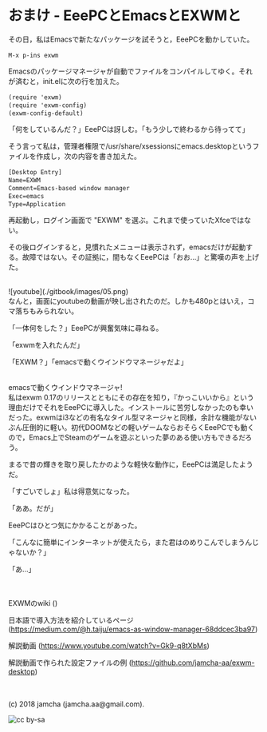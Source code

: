 

# おまけ - EeePCとEmacsとEXWMと

その日，私はEmacsで新たなパッケージを試そうと，EeePCを動かしていた。  

    M-x p-ins exwm

Emacsのパッケージマネージャが自動でファイルをコンパイルしてゆく。それが済むと，init.elに次の行を加えた。  

    (require 'exwm)
    (require 'exwm-config)
    (exwm-config-default)

「何をしているんだ？」EeePCは訝しむ。「もう少しで終わるから待ってて」  

そう言って私は，管理者権限で/usr/share/xsessionsにemacs.desktopというファイルを作成し，次の内容を書き加えた。  

    [Desktop Entry]
    Name=EXWM
    Comment=Emacs-based window manager
    Exec=emacs
    Type=Application

再起動し，ログイン画面で "EXWM" を選ぶ。これまで使っていたXfceではない。  

その後ログインすると，見慣れたメニューは表示されず，emacsだけが起動する。故障ではない。その証拠に，間もなくEeePCは「おお…」と驚嘆の声を上げた。  

<br>  
![youtube](./gitbook/images/05.png)  

<br>  
なんと，画面にyoutubeの動画が映し出されたのだ。しかも480pとはいえ，コマ落ちもみられない。  

「一体何をした？」EeePCが興奮気味に尋ねる。  

「exwmを入れたんだ」  

「EXWM？」「emacsで動くウインドウマネージャだよ」  

<br>  
emacsで動くウインドウマネージャ!  

<br>  
私はexwm 0.17のリリースとともにその存在を知り，『かっこいいから』という理由だけでそれをEeePCに導入した。インストールに苦労しなかったのも幸いだった。exwmはi3などの有名なタイル型マネージャと同様，余計な機能がないぶん圧倒的に軽い。初代DOOMなどの軽いゲームならおそらくEeePCでも動くので，Emacs上でSteamのゲームを遊ぶといった夢のある使い方もできるだろう。  

まるで昔の輝きを取り戻したかのような軽快な動作に，EeePCは満足したようだ。  

「すごいでしょ」私は得意気になった。  

「ああ。だが」  

EeePCはひとつ気にかかることがあった。  

「こんなに簡単にインターネットが使えたら，また君はのめりこんでしまうんじゃないか？」  

「あ…」  

<br>  
<br>  
EXWMのwiki (<https://github.com/ch11ng/exwm/wiki>)  

日本語で導入方法を紹介しているページ (<https://medium.com/@h.taiju/emacs-as-window-manager-68ddcec3ba97>)  

解説動画 (<https://www.youtube.com/watch?v=Gk9-q8tXbMs>)  

解説動画で作られた設定ファイルの例 (<https://github.com/jamcha-aa/exwm-desktop>)  

<br>  
<br>  
(c) 2018 jamcha (jamcha.aa@gmail.com).  

![cc by-sa](http://i.creativecommons.org/l/by-sa/4.0/88x31.png)  

